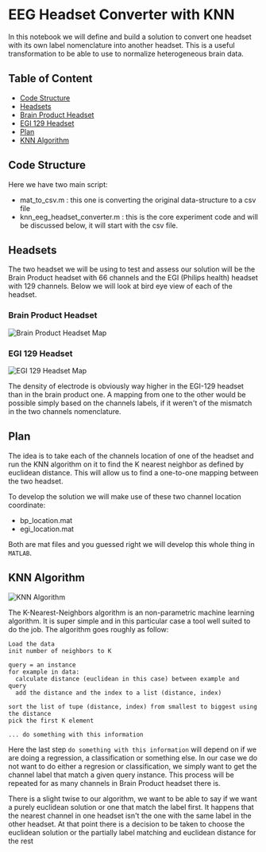 # EEG Headset Converter with KNN
In this notebook we will define and build a solution to convert one headset with its own label nomenclature into another headset. This is a useful transformation to be able to use to normalize heterogeneous brain data.

## Table of Content
- [Code Structure](#code-structure)
- [Headsets](#headsets)
- [Brain Product Headset](#brain-product-headset)
- [EGI 129 Headset](#egi-129-headset)
- [Plan](#plan)
- [KNN Algorithm](#knn-algorithm)

## Code Structure
Here we have two main script:
- mat_to_csv.m : this one is converting the original data-structure to a csv file
- knn_eeg_headset_converter.m : this is the core experiment code and will be discussed below, it will start with the csv file.

## Headsets
The two headset we will be using to test and assess our solution will be the Brain Product headset with 66 channels and the EGI (Philips health) headset with 129 channels. Below we will look at bird eye view of each of the headset.

### Brain Product Headset
![Brain Product Headset Map](https://github.com/yacineMahdid/artificial-intelligence-from-scratch/blob/master/EEG%20Headset%20Converter%20with%20KNN/.figure/bp_headset.jpg)

### EGI 129 Headset
![EGI 129 Headset Map](https://github.com/yacineMahdid/artificial-intelligence-from-scratch/blob/master/EEG%20Headset%20Converter%20with%20KNN/.figure/egi_headset.jpeg)

The density of electrode is obviously way higher in the EGI-129 headset than in the brain product one. A mapping from one to the other would be possible simply based on the channels labels, if it weren't of the mismatch in the two channels nomenclature.

## Plan
The idea is to take each of the channels location of one of the headset and run the KNN algorithm on it to find the K nearest neighbor as defined by euclidean distance. This will allow us to find a one-to-one mapping between the two headset. 

To develop the solution we will make use of these two channel location coordinate:
- bp_location.mat
- egi_location.mat

Both are mat files and you guessed right we will develop this whole thing in `MATLAB`.

## KNN Algorithm
![KNN Algorithm](https://github.com/yacineMahdid/artificial-intelligence-from-scratch/blob/master/EEG%20Headset%20Converter%20with%20KNN/.figure/knn_example.png)

The K-Nearest-Neighbors algorithm is an non-parametric machine learning algorithm. It is super simple and in this particular case a tool well suited to do the job. The algorithm goes roughly as follow:

```
Load the data 
init number of neighbors to K

query = an instance
for example in data: 
  calculate distance (euclidean in this case) between example and query
  add the distance and the index to a list (distance, index)

sort the list of tupe (distance, index) from smallest to biggest using the distance
pick the first K element

... do something with this information
```

Here the last step `do something with this information` will depend on if we are doing a regression, a classification or something else. In our case we do not want to do either a regresion or classification, we simply want to get the channel label that match a given query instance. This process will be repeated for as many channels in Brain Product headset there is.

There is a slight twise to our algorithm, we want to be able to say if we want a purely euclidean solution or one that match the label first. It happens that the nearest channel in one headset isn't the one with the same label in the other headset. At that point there is a decision to be taken to choose the euclidean solution or the partially label matching and euclidean distance for the rest

